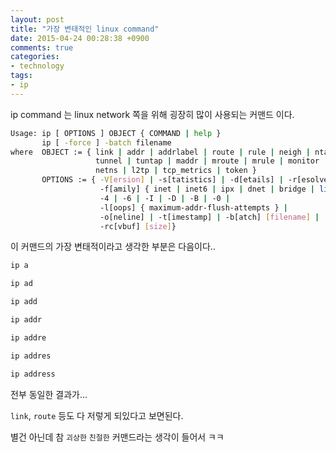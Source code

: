 ```yaml
---
layout: post
title: "가장 변태적인 linux command"
date: 2015-04-24 00:28:38 +0900
comments: true
categories:
- technology
tags:
- ip
---
```


ip command 는 linux network 쪽을 위해 굉장히 많이 사용되는 커맨드 이다.
```bash
Usage: ip [ OPTIONS ] OBJECT { COMMAND | help }
       ip [ -force ] -batch filename
where  OBJECT := { link | addr | addrlabel | route | rule | neigh | ntable |
                   tunnel | tuntap | maddr | mroute | mrule | monitor | xfrm |
                   netns | l2tp | tcp_metrics | token }
       OPTIONS := { -V[ersion] | -s[tatistics] | -d[etails] | -r[esolve] |
                    -f[amily] { inet | inet6 | ipx | dnet | bridge | link } |
                    -4 | -6 | -I | -D | -B | -0 |
                    -l[oops] { maximum-addr-flush-attempts } |
                    -o[neline] | -t[imestamp] | -b[atch] [filename] |
                    -rc[vbuf] [size]}
```

이 커맨드의 가장 변태적이라고 생각한 부분은 다음이다..

```bash
ip a
```
```bash
ip ad
```
```bash
ip add
```
```bash
ip addr
```
```bash
ip addre
```
```bash
ip addres
```
```bash
ip address
```

전부 동일한 결과가...

`link`, `route` 등도 다 저렇게 되있다고 보면된다.

별건 아닌데 참 `괴상한` `친절한` 커맨드라는 생각이 들어서 ㅋㅋ
